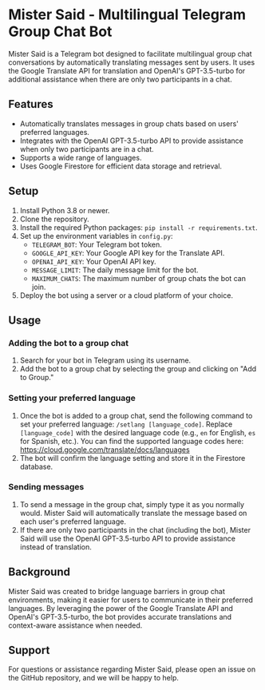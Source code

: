 # Mister Said - Multilingual Telegram Group Chat Bot

Mister Said is a Telegram bot designed to facilitate multilingual group chat conversations by automatically translating messages sent by users. It uses the Google Translate API for translation and OpenAI's GPT-3.5-turbo for additional assistance when there are only two participants in a chat.

## Features

- Automatically translates messages in group chats based on users' preferred languages.
- Integrates with the OpenAI GPT-3.5-turbo API to provide assistance when only two participants are in a chat.
- Supports a wide range of languages.
- Uses Google Firestore for efficient data storage and retrieval.

## Setup

1. Install Python 3.8 or newer.
2. Clone the repository.
3. Install the required Python packages: `pip install -r requirements.txt`.
4. Set up the environment variables in `config.py`:
    - `TELEGRAM_BOT`: Your Telegram bot token.
    - `GOOGLE_API_KEY`: Your Google API key for the Translate API.
    - `OPENAI_API_KEY`: Your OpenAI API key.
    - `MESSAGE_LIMIT`: The daily message limit for the bot.
    - `MAXIMUM_CHATS`: The maximum number of group chats the bot can join.
5. Deploy the bot using a server or a cloud platform of your choice.

## Usage

### Adding the bot to a group chat

1. Search for your bot in Telegram using its username.
2. Add the bot to a group chat by selecting the group and clicking on "Add to Group."

### Setting your preferred language

1. Once the bot is added to a group chat, send the following command to set your preferred language: `/setlang [language_code]`. Replace `[language_code]` with the desired language code (e.g., `en` for English, `es` for Spanish, etc.). You can find the supported language codes here: https://cloud.google.com/translate/docs/languages
2. The bot will confirm the language setting and store it in the Firestore database.

### Sending messages

1. To send a message in the group chat, simply type it as you normally would. Mister Said will automatically translate the message based on each user's preferred language.
2. If there are only two participants in the chat (including the bot), Mister Said will use the OpenAI GPT-3.5-turbo API to provide assistance instead of translation.

## Background

Mister Said was created to bridge language barriers in group chat environments, making it easier for users to communicate in their preferred languages. By leveraging the power of the Google Translate API and OpenAI's GPT-3.5-turbo, the bot provides accurate translations and context-aware assistance when needed.

## Support

For questions or assistance regarding Mister Said, please open an issue on the GitHub repository, and we will be happy to help.
